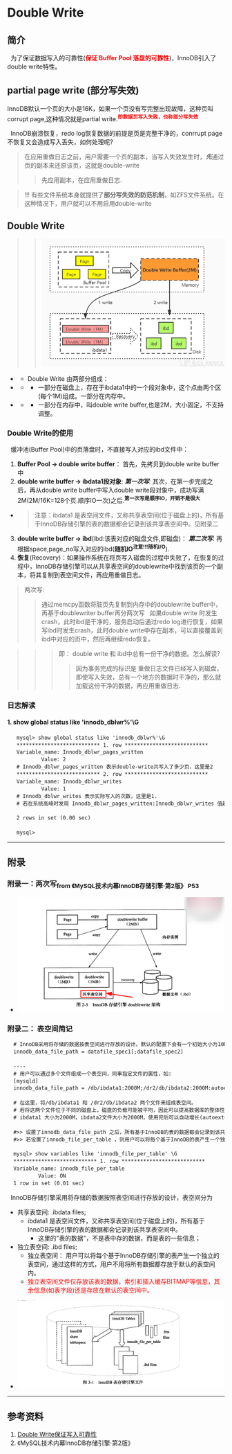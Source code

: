 # Double Write
## 简介
&nbsp;&nbsp;为了保证数据写入的可靠性(<font color="red">**保证 Buffer Pool 落盘的可靠性**</font>)，InnoDB引入了double write特性。

##  partial page write (部分写失效)
InnoDB默认一个页的大小是16K，如果一个页没有写完整出现故障，这种页叫corrupt page,这种情况就是partial write.<sup><font color="red">**即数据页写入失败，也称部分写失效**</font></sup>

&nbsp;&nbsp;InnoDB崩溃恢复，redo log恢复数据的前提是页是完整干净的，conrrupt page不恢复又会造成写入丢失，如何处理呢?
> 在应用重做日志之前，用户需要一个页的副本，当写入失效发生时，***先***通过页的副本来还原该页，这就是double-write
>> 先应用副本，在应用重做日志.

> !!! 有些文件系统本身就提供了**部分写失效的防范机制**，如ZFS文件系统。在这种情况下，用户就可以不用启用double-write

## Double Write
> > <img src="./pics/double-write-001.png"/>
- + Double Write 由两部分组成：
- + - 一部分在磁盘上，存在于ibdata1中的一个段对象中，这个点由两个区(每个1M)组成。一部分在内存中。
- + - 一部分在内存中，叫double write buffer,也是2M，大小固定，不支持调整。

### Double Write的使用
&nbsp;&nbsp;缓冲池(Buffer Pool)中的页落盘时，不直接写入对应的ibd文件中：
1. **Buffer Pool -> double write buffer**： 首先，先拷贝到double write buffer中
2. **double write buffer -> ibdata1段对象**: ***第一次写***: 其次，在第一步完成之后，再从double write buffer中写入double write段对象中，成功写满2M(2M/16K=128个页.顺序IO一次)之后.<sup>**第一次写是顺序IO，开销不是很大**</sup>
+ > 注意：ibdata1 是表空间文件，又称共享表空间(位于磁盘上的)，所有基于InnoDB存储引擎的表的数据都会记录到该共享表空间中。见附录二
3. **double write buffer -> ibd**(ibd:该表对应的磁盘文件,即磁盘)： ***第二次写***: 再根据space,page_no写入对应的ibd(**随机IO**<sup>**注意!!!随机I/O**</sup>).
4. **恢复**(Recovery)：如果操作系统在将页写入磁盘的过程中失败了，在恢复的过程中，InnoDB存储引擎可以从共享表空间的doublewrite中找到该页的一个副本，将其复制到表空间文件，再应用重做日志。
> 两次写:
>> 通过memcpy函数将脏页先复制到内存中的doublewrite buffer中，再基于doublewriter buffer再分两次写
&nbsp;&nbsp;如果double write 时发生crash，此时ibd是干净的，服务启动后通过redo log进行恢复，如果写ibd时发生crash，此时double write中存在副本，可以直接覆盖到ibd中对应的页中，然后再继续redo恢复。

>>> 即： double write 和 ibd中总有一份干净的数据。怎么解读?
>>>> 因为事务完成的标识是 重做日志文件已经写入到磁盘，即使写入失效，总有一个地方的数据时干净的，那么就加载这份干净的数据，再应用重做日志.

### 日志解读
#### 1. show global status like 'innodb_dblwr%'\G
```txt
   mysql> show global status like 'innodb_dblwr%'\G
   *************************** 1. row ***************************
   Variable_name: Innodb_dblwr_pages_written
           Value: 2
   # Innodb_dblwr_pages_written 表示double-write共写入了多少页，这里是2
   *************************** 2. row ***************************
   Variable_name: Innodb_dblwr_writes
           Value: 1
   # Innodb_dblwr_writes 表示实际写入的次数，这里是1.
   # 若在系统高峰时发现 Innodb_dblwr_pages_written:Innodb_dblwr_writes 值越小，则写入压力越低.(远小于64:1时，说明写入压力不高)

   2 rows in set (0.00 sec)
   
   mysql>
```
---
## 附录
### 附录一：两次写<sub>**from 《MySQL技术内幕InnoDB存储引擎·第2版》 P53**</sub>
- <img src="./pics/2022-01-10_08-39.png"/>

### 附录二： 表空间简记
```txt
  # InnoDB采用将存储的数据按表空间进行存放的设计。默认的配置下会有一个初始大小为10MB，名为ibdata1的文件，该文件就是默认的表空间文件。用户可以通过参数innodb_data_file_path 对其进行设置，格式如下:
  innodb_data_file_path = datafile_spec1[;datafile_spec2]

  ----
  # 用户可以通过多个文件组成一个表空间，同事指定文件的属性，如: 
  [mysqld]
  innodb_data_file_path = /db/ibdata1:2000M;/dr2/db/ibdata2:2000M:autoextend

  # 在这里，将/db/ibdata1 和 /dr2/db/ibdata2 两个文件来组成表空间。
  # 若将这两个文件位于不同的磁盘上，磁盘的负载可能被平均，因此可以提高数据库的整体性能。
  # ibdata1 大小为2000M，ibdata2文件大小为2000M，使用完后可以自动增长(autoextend)

  #>> 设置了innodb_data_file_path 之后，所有基于InnoDB的表的数据都会记录到该共享表空间中。
  #>> 若设置了innodb_file_per_table ，则用户可以将每个基于InnoDB的表产生一个独立的表空间。独立表空间命名规则: 表名.ibd.

  mysql> show variables like 'innodb_file_per_table' \G
  *************************** 1. row ***************************
  Variable_name: innodb_file_per_table
          Value: ON
  1 row in set (0.01 sec)
```

&nbsp;&nbsp;InnoDB存储引擎采用将存储的数据按照表空间进行存放的设计，表空间分为
+ 共享表空间: .ibdata files;
  - ibdata1 是表空间文件，又称共享表空间(位于磁盘上的)，所有基于InnoDB存储引擎的表的数据都会记录到该共享表空间中。
     + 这里的"表的数据"，不是表中存的数据，而是表的一些信息；
+ 独立表空间: .ibd files;
  - 独立表空间： 用户可以将每个基于InnoDB存储引擎的表产生一个独立的表空间，通过这样的方式，用户不用将所有数据都存放于默认的表空间内。
  - <font color="red">独立表空间文件仅存放该表的数据，索引和插入缓存BITMAP等信息，其余信息(如表字段)还是存放在默认的表空间中。</font>
- <img src="./pics/2022-01-10_08-47.png"/>

---
## 参考资料
1. [Double Write保证写入可靠性](https://www.bilibili.com/read/cv6420652)
2. 《MySQL技术内幕InnoDB存储引擎·第2版》